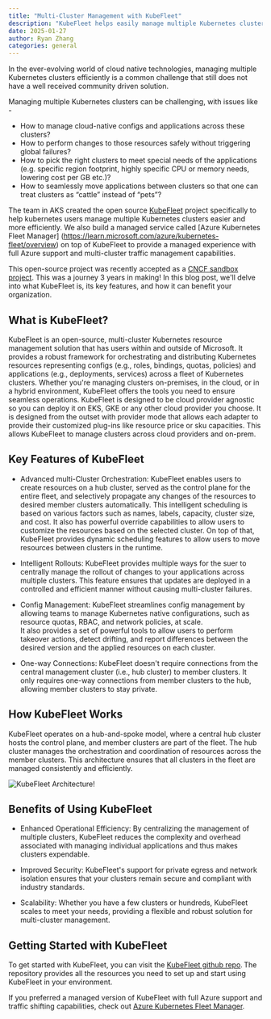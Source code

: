 ```yaml
---
title: "Multi-Cluster Management with KubeFleet"
description: "KubeFleet helps easily manage multiple Kubernetes clusters. This Microsoft-led, open source project was recently accepted as a CNCF sandbox project."
date: 2025-01-27
author: Ryan Zhang
categories: general
---
```



In the ever-evolving world of cloud native technologies, managing multiple Kubernetes clusters efficiently is a common challenge that still does not have a well received community driven solution.

Managing multiple Kubernetes clusters can be challenging, with issues like -  

* How to manage cloud-native configs and applications across these clusters? 
* How to perform changes to those resources safely without triggering global failures? 
* How to pick the right clusters to meet special needs of the applications (e.g. specific region footprint, highly specific CPU or memory needs, lowering cost per GB etc.)? 
* How to seamlessly move applications between clusters so that one can treat clusters as “cattle” instead of “pets”? 

The team in AKS created the open source [KubeFleet](https://github.com/Azure/fleet) project specifically to help kubernetes users manage multiple Kubernetes clusters easier and more efficiently. We also build a managed service called 
[Azure Kubernetes Fleet Manager] (https://learn.microsoft.com/azure/kubernetes-fleet/overview) on top of KubeFleet to provide a managed experience with full Azure support and multi-cluster traffic management capabilities.

This open-source project was recently accepted as a [CNCF sandbox project](https://aka.ms/aks/kubefleet/cncfsandboxissue). This was a journey 3 years in making! In this blog post, we'll delve into what KubeFleet is, its key features, and how it can benefit your organization.  

## What is KubeFleet? 

KubeFleet is an open-source, multi-cluster Kubernetes resource management solution that has users within and outside of Microsoft. It provides a robust framework for orchestrating and distributing Kubernetes resources representing configs (e.g., roles, bindings, quotas, policies)
and applications (e.g., deployments, services) across a fleet of Kubernetes clusters. Whether you're managing clusters on-premises, in the cloud, or in a hybrid environment, KubeFleet offers the tools you need to ensure seamless operations. 
KubeFleet is designed to be cloud provider agnostic so you can deploy it on EKS, GKE or any other cloud provider you choose. It is designed from the outset with provider mode that allows each adapter to provide their customized plug-ins like resource price or sku capacities.
This allows KubeFleet to manage clusters across cloud providers and on-prem.

## Key Features of KubeFleet 

 * Advanced multi-Cluster Orchestration: KubeFleet enables users to create resources on a hub cluster, served as the control plane for the entire fleet, and selectively propagate any changes of the resources to desired member clusters automatically. 
    This intelligent scheduling is based on various factors such as names, labels, capacity, cluster size, and cost. It also has powerful override capabilities to allow users to customize the resources based on the selected cluster. 
    On top of that, KubeFleet provides dynamic scheduling features to allow users to move resources between clusters in the runtime.

 * Intelligent Rollouts: KubeFleet provides multiple ways for the suer to centrally manage the rollout of changes to your applications across multiple clusters. This feature ensures that updates are deployed in a controlled and efficient manner without causing multi-cluster failures. 

 * Config Management: KubeFleet streamlines config management by allowing teams to manage Kubernetes native configurations, such as resource quotas, RBAC, and network policies, at scale.  
   It also provides a set of powerful tools to allow users to perform takeover actions, detect drifting, and report differences between the desired version and the applied resources on each cluster. 

 * One-way Connections: KubeFleet doesn't require connections from the central management cluster (i.e., hub cluster) to member clusters. It only requires one-way connections from member clusters to the hub, allowing member clusters to stay private. 



## How KubeFleet Works 

KubeFleet operates on a hub-and-spoke model, where a central hub cluster hosts the control plane, and member clusters are part of the fleet. The hub cluster manages the orchestration and coordination of resources across the member clusters. This architecture ensures that all clusters in the fleet are managed consistently and efficiently. 

![KubeFleet Architecture!](https://aka.ms/aks/kubefleet/architectureimage)


## Benefits of Using KubeFleet 

 * Enhanced Operational Efficiency: By centralizing the management of multiple clusters, KubeFleet reduces the complexity and overhead associated with managing individual applications and thus makes clusters expendable. 

 * Improved Security: KubeFleet's support for private egress and network isolation ensures that your clusters remain secure and compliant with industry standards. 

 * Scalability: Whether you have a few clusters or hundreds, KubeFleet scales to meet your needs, providing a flexible and robust solution for multi-cluster management. 
 

## Getting Started with KubeFleet 

To get started with KubeFleet, you can visit the [KubeFleet github repo](https://github.com/Azure/fleet). The repository provides all the resources you need to set up and start using KubeFleet in your environment. 

If you preferred a managed version of KubeFleet with full Azure support and traffic shifting capabilities, check out [Azure Kubernetes Fleet Manager](https://learn.microsoft.com/azure/kubernetes-fleet/overview).